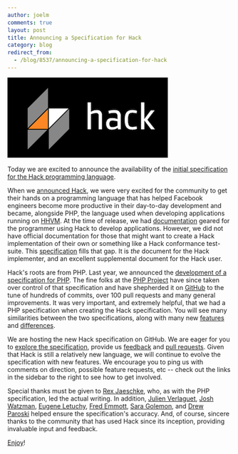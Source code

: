 ```yaml
---
author: joelm
comments: true
layout: post
title: Announcing a Specification for Hack
category: blog
redirect_from:
  - /blog/8537/announcing-a-specification-for-hack
---
```


![Hack Logo](/static/images/posts/Screenshot-2015-02-18-10.07.47.png)

Today we are excited to announce the availability of the [initial specification for the Hack programming language](https://github.com/hhvm/hack-langspec/blob/master/spec/00-specification-for-hack.md).

<!--truncate-->

When we [announced Hack](http://hhvm.com/blog/4223/introducing-hack-a-programming-language-for-hhvm), we were very excited for the community to get their hands on a programming language that has helped Facebook engineers become more productive in their day-to-day development and became, alongside PHP, the language used when developing applications running on [HHVM](http://hhvm.com). At the time of release, we had [documentation](http://docs.hhvm.com) geared for the programmer using Hack to develop applications. However, we did not have official documentation for those that might want to create a Hack implementation of their own or something like a Hack conformance test-suite. This [specification](https://github.com/hhvm/hack-langspec/blob/master/spec/00-specification-for-hack.md) fills that gap. It is _the_ document for the Hack implementer, and an excellent supplemental document for the Hack user.

Hack's roots are from PHP. Last year, we announced the [development of a specification for PHP](http://hhvm.com/blog/5723/announcing-a-specification-for-php). The fine folks at the [PHP Project](http://php.net/credits.php) have since taken over control of that specification and have shepherded it on [GitHub](https://github.com/php/php-langspec) to the tune of hundreds of commits, over 100 pull requests and many general improvements. It was very important, and extremely helpful, that we had a PHP specification when creating the Hack specification. You will see many similarities between the two specifications, along with many new [fea](https://github.com/hhvm/hack-langspec/blob/master/spec/05-types.md#types)[tur](https://github.com/hhvm/hack-langspec/blob/master/spec/14-generic-types-methods-and-functions.md)[es](https://github.com/hhvm/hack-langspec/blob/master/spec/21-attributes.md) and [differences](https://github.com/hhvm/hack-langspec/blob/master/spec/23-differences-from-php.md).

We are hosting the new Hack specification on GitHub. We are eager for you to [explore the specification](https://github.com/hhvm/hack-langspec), provide us [feedback](https://github.com/hhvm/hack-langspec/issues) and [pull requests](https://github.com/hhvm/hack-langspec/pulls). Given that Hack is still a relatively new language, we will continue to evolve the specification with new features. We encourage you to ping us with comments on direction, possible feature requests, etc -- check out the links in the sidebar to the right to see how to get involved.

Special thanks must be given to [Rex Jaeschke](https://github.com/RexJaeschke), who, as with the PHP specification, led the actual writing. In addition, [Julien Verlaguet](https://github.com/pikatchu), [Josh Watzman](https://github.com/jwatzman), [Eugene Letuchy](https://github.com/elgenie), [Fred Emmott](https://github.com/fredemmott), [Sara Golemon](https://github.com/sgolemon), and [Drew Paroski](https://github.com/paroski) helped ensure the specification's accuracy. And, of course, sincere thanks to the community that has used Hack since its inception, providing invaluable input and feedback.

[Enjoy](https://github.com/hhvm/hack-langspec/blob/master/spec/00-specification-for-hack.md)!
